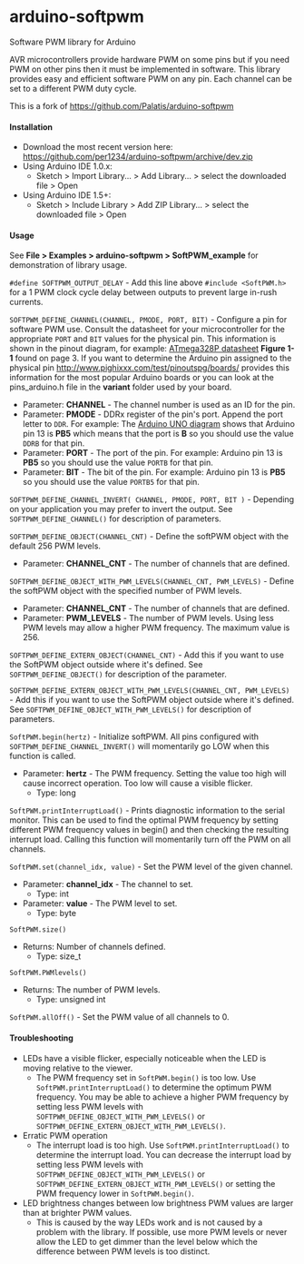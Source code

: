 arduino-softpwm
===============

Software PWM library for Arduino

AVR microcontrollers provide hardware PWM on some pins but if you need PWM on other pins then it must be implemented in software. This library provides easy and efficient software PWM on any pin. Each channel can be set to a different PWM duty cycle.

This is a fork of https://github.com/Palatis/arduino-softpwm


<a id="installation"></a>
#### Installation
- Download the most recent version here: https://github.com/per1234/arduino-softpwm/archive/dev.zip
- Using Arduino IDE 1.0.x:
  - Sketch > Import Library... > Add Library... > select the downloaded file > Open
- Using Arduino IDE 1.5+:
  - Sketch > Include Library > Add ZIP Library... > select the downloaded file > Open


<a id="usage"></a>
#### Usage
See **File > Examples > arduino-softpwm > SoftPWM_example** for demonstration of library usage.

`#define SOFTPWM_OUTPUT_DELAY` - Add this line above `#include <SoftPWM.h>` for a 1 PWM clock cycle delay between outputs to prevent large in-rush currents.

`SOFTPWM_DEFINE_CHANNEL(CHANNEL, PMODE, PORT, BIT)` - Configure a pin for software PWM use. Consult the datasheet for your microcontroller for the appropriate `PORT` and `BIT` values for the physical pin. This information is shown in the pinout diagram, for example: [ATmega328P datasheet](http://www.atmel.com/Images/Atmel-8271-8-bit-AVR-Microcontroller-ATmega48A-48PA-88A-88PA-168A-168PA-328-328P_datasheet_Summary.pdf) **Figure 1-1** found on page 3. If you want to determine the Arduino pin assigned to the physical pin http://www.pighixxx.com/test/pinoutspg/boards/ provides this information for the most popular Arduino boards or you can look at the pins_arduino.h file in the **variant** folder used by your board.
- Parameter: **CHANNEL** - The channel number is used as an ID for the pin.
- Parameter: **PMODE** - DDRx register of the pin's port. Append the port letter to `DDR`. For example: The [Arduino UNO diagram](http://www.pighixxx.com/test/portfolio-items/uno/?portfolioID=314) shows that Arduino pin 13 is **PB5** which means that the port is **B** so you should use the value `DDRB` for that pin.
- Parameter: **PORT** - The port of the pin. For example: Arduino pin 13 is **PB5** so you should use the value `PORTB` for that pin.
- Parameter: **BIT** - The bit of the pin. For example: Arduino pin 13 is **PB5** so you should use the value `PORTB5` for that pin.

`SOFTPWM_DEFINE_CHANNEL_INVERT( CHANNEL, PMODE, PORT, BIT )` - Depending on your application you may prefer to invert the output. See `SOFTPWM_DEFINE_CHANNEL()` for description of parameters.

`SOFTPWM_DEFINE_OBJECT(CHANNEL_CNT)` - Define the softPWM object with the default 256 PWM levels.
- Parameter: **CHANNEL_CNT** - The number of channels that are defined.

`SOFTPWM_DEFINE_OBJECT_WITH_PWM_LEVELS(CHANNEL_CNT, PWM_LEVELS)` - Define the softPWM object with the specified number of PWM levels.
- Parameter: **CHANNEL_CNT** - The number of channels that are defined.
- Parameter: **PWM_LEVELS** - The number of PWM levels. Using less PWM levels may allow a higher PWM frequency. The maximum value is 256.

`SOFTPWM_DEFINE_EXTERN_OBJECT(CHANNEL_CNT)` - Add this if you want to use the SoftPWM object outside where it's defined. See `SOFTPWM_DEFINE_OBJECT()` for description of the parameter.

`SOFTPWM_DEFINE_EXTERN_OBJECT_WITH_PWM_LEVELS(CHANNEL_CNT, PWM_LEVELS)` - Add this if you want to use the SoftPWM object outside where it's defined. See `SOFTPWM_DEFINE_OBJECT_WITH_PWM_LEVELS()` for description of parameters.

`SoftPWM.begin(hertz)` - Initialize softPWM. All pins configured with `SOFTPWM_DEFINE_CHANNEL_INVERT()` will momentarily go LOW when this function is called.
- Parameter: **hertz** - The PWM frequency. Setting the value too high will cause incorrect operation. Too low will cause a visible flicker.
  - Type: long

`SoftPWM.printInterruptLoad()` - Prints diagnostic information to the serial monitor. This can be used to find the optimal PWM frequency by setting different PWM frequency values in begin() and then checking the resulting interrupt load. Calling this function will momentarily turn off the PWM on all channels.

`SoftPWM.set(channel_idx, value)` - Set the PWM level of the given channel.
- Parameter: **channel_idx** - The channel to set.
  - Type: int
- Parameter: **value** - The PWM level to set.
  - Type: byte

`SoftPWM.size()`
- Returns: Number of channels defined.
  - Type: size_t

`SoftPWM.PWMlevels()`
- Returns: The number of PWM levels.
  - Type: unsigned int

`SoftPWM.allOff()` - Set the PWM value of all channels to 0.


<a id="troubleshooting"></a>
#### Troubleshooting
- LEDs have a visible flicker, especially noticeable when the LED is moving relative to the viewer.
  - The PWM frequency set in `SoftPWM.begin()` is too low. Use `SoftPWM.printInterruptLoad()` to determine the optimum PWM frequency. You may be able to achieve a higher PWM frequency by setting less PWM levels with `SOFTPWM_DEFINE_OBJECT_WITH_PWM_LEVELS()` or `SOFTPWM_DEFINE_EXTERN_OBJECT_WITH_PWM_LEVELS()`.
- Erratic PWM operation
  - The interrupt load is too high. Use `SoftPWM.printInterruptLoad()` to determine the interrupt load. You can decrease the interrupt load by setting less PWM levels with `SOFTPWM_DEFINE_OBJECT_WITH_PWM_LEVELS()` or `SOFTPWM_DEFINE_EXTERN_OBJECT_WITH_PWM_LEVELS()` or setting the PWM frequency lower in `SoftPWM.begin()`.
- LED brightness changes between low brightness PWM values are larger than at brighter PWM values.
  - This is caused by the way LEDs work and is not caused by a problem with the library. If possible, use more PWM levels or never allow the LED to get dimmer than the level below which the difference between PWM levels is too distinct.

